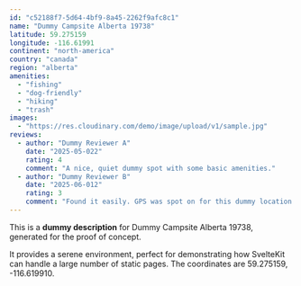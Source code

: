```yaml
---
id: "c52188f7-5d64-4bf9-8a45-2262f9afc8c1"
name: "Dummy Campsite Alberta 19738"
latitude: 59.275159
longitude: -116.61991
continent: "north-america"
country: "canada"
region: "alberta"
amenities:
  - "fishing"
  - "dog-friendly"
  - "hiking"
  - "trash"
images:
  - "https://res.cloudinary.com/demo/image/upload/v1/sample.jpg"
reviews:
  - author: "Dummy Reviewer A"
    date: "2025-05-022"
    rating: 4
    comment: "A nice, quiet dummy spot with some basic amenities."
  - author: "Dummy Reviewer B"
    date: "2025-06-012"
    rating: 3
    comment: "Found it easily. GPS was spot on for this dummy location."
---
```


This is a **dummy description** for Dummy Campsite Alberta 19738, generated for the proof of concept.

It provides a serene environment, perfect for demonstrating how SvelteKit can handle a large number of static pages. The coordinates are 59.275159, -116.619910.
